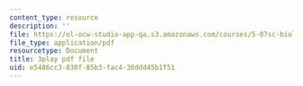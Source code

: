 ```yaml
---
content_type: resource
description: ''
file: https://ol-ocw-studio-app-qa.s3.amazonaws.com/courses/5-07sc-biological-chemistry-i-fall-2013/e5486cc3830f85b3fac430ddd45b1f51_qa8IepmE5Mw.pdf
file_type: application/pdf
resourcetype: Document
title: 3play pdf file
uid: e5486cc3-830f-85b3-fac4-30ddd45b1f51
---
```

